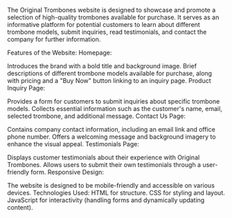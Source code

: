 The Original Trombones website is designed to showcase and promote a selection of high-quality trombones available for purchase. It serves as an informative platform for potential customers to learn about different trombone models, submit inquiries, read testimonials, and contact the company for further information.

Features of the Website:
Homepage:

Introduces the brand with a bold title and background image.
Brief descriptions of different trombone models available for purchase, along with pricing and a "Buy Now" button linking to an inquiry page.
Product Inquiry Page:

Provides a form for customers to submit inquiries about specific trombone models.
Collects essential information such as the customer's name, email, selected trombone, and additional message.
Contact Us Page:

Contains company contact information, including an email link and office phone number.
Offers a welcoming message and background imagery to enhance the visual appeal.
Testimonials Page:

Displays customer testimonials about their experience with Original Trombones.
Allows users to submit their own testimonials through a user-friendly form.
Responsive Design:

The website is designed to be mobile-friendly and accessible on various devices.
Technologies Used:
HTML for structure.
CSS for styling and layout.
JavaScript for interactivity (handling forms and dynamically updating content).